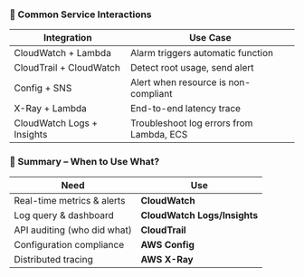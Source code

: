### 🔄 Common Service Interactions
| Integration                | Use Case                                 |
| -------------------------- | ---------------------------------------- |
| CloudWatch + Lambda        | Alarm triggers automatic function        |
| CloudTrail + CloudWatch    | Detect root usage, send alert            |
| Config + SNS               | Alert when resource is non-compliant     |
| X-Ray + Lambda             | End-to-end latency trace                 |
| CloudWatch Logs + Insights | Troubleshoot log errors from Lambda, ECS |

### 🧠 Summary – When to Use What?
| Need                        | Use                          |
| --------------------------- | ---------------------------- |
| Real-time metrics & alerts  | **CloudWatch**               |
| Log query & dashboard       | **CloudWatch Logs/Insights** |
| API auditing (who did what) | **CloudTrail**               |
| Configuration compliance    | **AWS Config**               |
| Distributed tracing         | **AWS X-Ray**                |
